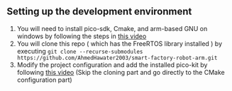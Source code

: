 ## Setting up the development environment
1. You will need to install pico-sdk, Cmake, and arm-based GNU on windows by following the steps in [this video](https://www.youtube.com/watch?v=MXMsyn9y14g)
2. You will clone this repo ( which has the FreeRTOS library installed ) by executing `git clone --recurse-submodules https://github.com/AhmedHawater2003/smart-factory-robot-arm.git`
3. Modify the project configuration and add the installed pico-kit by following [this video](https://www.youtube.com/watch?v=2cDpGoCyrHQ) (Skip the cloning part and go directly to the CMake configuration part)
